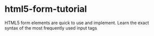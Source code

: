 html5-form-tutorial
===================

HTML5 form elements are quick to use and implement. Learn the exact syntax of the most frequently used input tags
